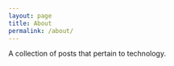 ```yaml
---
layout: page
title: About
permalink: /about/
---
```


A collection of posts that pertain to technology.

